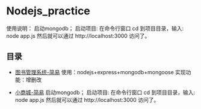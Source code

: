 # Nodejs_practice
使用说明：
启动mongodb；
启动项目: 在命令行窗口 cd 到项目目录，输入: node app.js
然后就可以通过 http://localhost:3000 访问了。

## 目录
* [图书管理系统-简易](bookSystem)
使用：nodejs+express+mongodb+mongoose
实现功能：增删改

* [小商城-简易](mall)
启动mongodb；
启动项目: 在命令行窗口 cd 到项目目录，输入: node app.js
然后就可以通过 http://localhost:3000 访问了。


